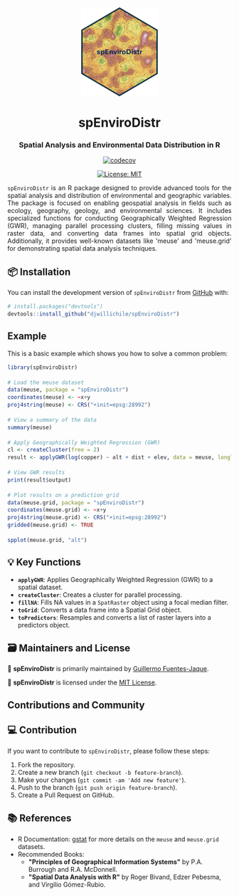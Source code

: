 <div align="center">

<img src="man/figures/logo.png" height="200"/>

# spEnviroDistr
### Spatial Analysis and Environmental Data Distribution in R

<!-- badges: start -->
[![codecov](https://codecov.io/github/djwillichile/spEnviroDistr/graph/badge.svg?token=XHFUFX45JN)](https://codecov.io/github/djwillichile/spEnviroDistr)

[![License: MIT](https://img.shields.io/badge/License-MIT-yellow.svg?style=flat)](https://opensource.org/licenses/MIT)
<!-- badges: end -->

</div>

<div align="justify">

`spEnviroDistr` is an R package designed to provide advanced tools for the spatial analysis and distribution of environmental and geographic variables. The package is focused on enabling geospatial analysis in fields such as ecology, geography, geology, and environmental sciences. It includes specialized functions for conducting Geographically Weighted Regression (GWR), managing parallel processing clusters, filling missing values in raster data, and converting data frames into spatial grid objects. Additionally, it provides well-known datasets like 'meuse' and 'meuse.grid' for demonstrating spatial data analysis techniques.

</div>

## ️📦 Installation

You can install the development version of `spEnviroDistr` from [GitHub](https://github.com/djwillichile/spEnviroDistr) with:

```r
# install.packages("devtools")
devtools::install_github("djwillichile/spEnviroDistr")
```

## Example

This is a basic example which shows you how to solve a common problem:

``` r
library(spEnviroDistr)

# Load the meuse dataset
data(meuse, package = "spEnviroDistr")
coordinates(meuse) <- ~x+y
proj4string(meuse) <- CRS("+init=epsg:28992")

# View a summary of the data
summary(meuse)

# Apply Geographically Weighted Regression (GWR)
cl <- createCluster(free = 2)
result <- applyGWR(log(copper) ~ alt + dist + elev, data = meuse, longlat = FALSE, cl = cl)

# View GWR results
print(result$output)

# Plot results on a prediction grid
data(meuse.grid, package = "spEnviroDistr")
coordinates(meuse.grid) <- ~x+y
proj4string(meuse.grid) <- CRS("+init=epsg:28992")
gridded(meuse.grid) <- TRUE

spplot(meuse.grid, "alt")

```

## 💡 Key Functions

- **`applyGWR`**: Applies Geographically Weighted Regression (GWR) to a spatial dataset.
- **`createCluster`**: Creates a cluster for parallel processing.
- **`fillNA`**: Fills NA values in a `SpatRaster` object using a focal median filter.
- **`toGrid`**: Converts a data frame into a Spatial Grid object.
- **`toPredictors`**: Resamples and converts a list of raster layers into a predictors object.

## 🗃 Maintainers and License

🧑️ **spEnviroDistr** is primarily maintained by [Guillermo Fuentes-Jaque](https://github.com/djwillichile).

📃 **spEnviroDistr** is licensed under the [MIT License](https://opensource.org/licenses/MIT).

## Contributions and Community



## 💻 Contribution

If you want to contribute to `spEnviroDistr`, please follow these steps:

1. Fork the repository.
2. Create a new branch (`git checkout -b feature-branch`).
3. Make your changes (`git commit -am 'Add new feature'`).
4. Push to the branch (`git push origin feature-branch`).
5. Create a Pull Request on GitHub.

## 📚 References

- R Documentation: [gstat](https://cran.r-project.org/web/packages/gstat/gstat.pdf) for more details on the `meuse` and `meuse.grid` datasets.
- Recommended Books:
  - **"Principles of Geographical Information Systems"** by P.A. Burrough and R.A. McDonnell.
  - **"Spatial Data Analysis with R"** by Roger Bivand, Edzer Pebesma, and Virgilio Gómez-Rubio.
